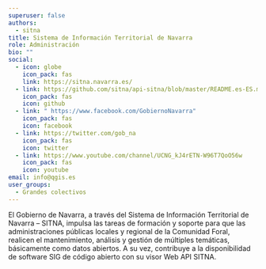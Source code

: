 ```yaml
---
superuser: false
authors:
  - sitna
title: Sistema de Información Territorial de Navarra
role: Administración
bio: ""
social:
  - icon: globe
    icon_pack: fas
    link: https://sitna.navarra.es/
  - link: https://github.com/sitna/api-sitna/blob/master/README.es-ES.md
    icon_pack: fas
    icon: github
  - link: " https://www.facebook.com/GobiernoNavarra"
    icon_pack: fas
    icon: facebook
  - link: https://twitter.com/gob_na
    icon_pack: fas
    icon: twitter
  - link: https://www.youtube.com/channel/UCNG_kJ4rETN-W96T7QoO56w
    icon_pack: fas
    icon: youtube
email: info@qgis.es
user_groups:
  - Grandes colectivos
---
```

El Gobierno de Navarra, a través del Sistema de Información Territorial de Navarra – SITNA, impulsa las tareas de formación y soporte para que las administraciones públicas locales y regional de la Comunidad Foral, realicen el mantenimiento, análisis y gestión de múltiples temáticas, básicamente como datos abiertos. A su vez, contribuye a la disponibilidad de software SIG de código abierto con su visor Web API SITNA.